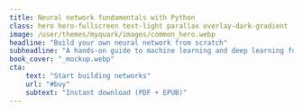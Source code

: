 ```yaml
---
title: Neural network fundamentals with Python
class: hero hero-fullscreen text-light parallax overlay-dark-gradient
image: /user/themes/myquark/images/common_hero.webp
headline: "Build your own neural network from scratch"
subheadline: "A hands‑on guide to machine learning and deep learning fundamentals"
book_cover: "_mockup.webp"
cta:
    text: "Start building networks"
    url: "#buy"
    subtext: "Instant download (PDF + EPUB)"
---
```

